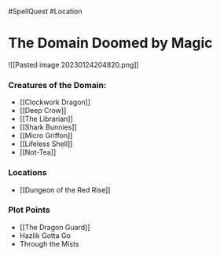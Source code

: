 #SpellQuest #Location
# The Domain Doomed by Magic

![[Pasted image 20230124204820.png]]

### Creatures of the Domain:
- [[Clockwork Dragon]]
- [[Deep Crow]]
- [[The Librarian]]
- [[Shark Bunnies]]
- [[Micro Griffon]]
- [[Lifeless Shell]]
- [[Not-Tea]]

### Locations
- [[Dungeon of the Red Rise]]

### Plot Points
- [[The Dragon Guard]]
- Hazlik Gotta Go
- Through the Mists